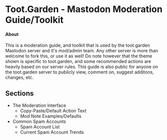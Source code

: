 # Toot.Garden - Mastodon Moderation Guide/Toolkit
#### About
This is a moderation guide, and toolkit that is used by the toot.garden Mastodon server and it's mod/admin team. Any other server is more than welcome to fork this, or use it as well! Do note however that the theme shown is specific to toot.garden, and some recommended actions are heavily based on our server rules. This guide is also public for anyone on the toot.garden server to publicly view, comment on, suggest additons, changes, etc. 

## Sections
- The Moderation Interface
  - Copy-Paste/Default Action Text
  -  Mod Note Examples/Defaults
- Common Spam Accounts
  - Spam Account List
  - Current Spam Account Trends


